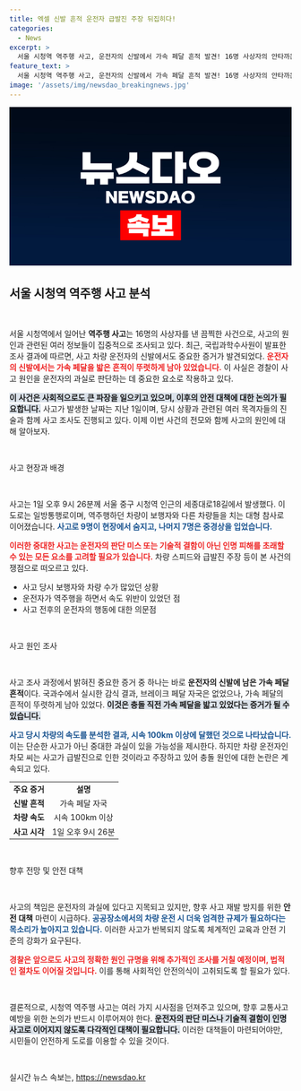 ```yaml
---
title: 엑셀 신발 흔적 운전자 급발진 주장 뒤집히다!
categories:
  - News
excerpt: >
  서울 시청역 역주행 사고, 운전자의 신발에서 가속 페달 흔적 발견! 16명 사상자의 안타까운 진실이 드러나고 있다. 과연 급발진 주장과 경찰의 판단은 어떻게 엇갈릴까?
feature_text: >
  서울 시청역 역주행 사고, 운전자의 신발에서 가속 페달 흔적 발견! 16명 사상자의 안타까운 진실이 드러나고 있다. 과연 급발진 주장과 경찰의 판단은 어떻게 엇갈릴까?
image: '/assets/img/newsdao_breakingnews.jpg'
---
```


<p><img src="/assets/img/newsdao_breakingnews.jpg" alt="implanttips 속보" /></p>

<h2 data-ke-size="size26">서울 시청역 역주행 사고 분석</h2>

<p data-ke-size="size16">&nbsp;</p>

<p>서울 시청역에서 일어난 <b>역주행 사고</b>는 16명의 사상자를 낸 끔찍한 사건으로, 사고의 원인과 관련된 여러 정보들이 집중적으로 조사되고 있다. 최근, 국립과학수사원이 발표한 조사 결과에 따르면, 사고 차량 운전자의 신발에서도 중요한 증거가 발견되었다. <b><span style="color: #ee2323;">운전자의 신발에서는 가속 페달을 밟은 흔적이 뚜렷하게 남아 있었습니다.</span></b> 이 사실은 경찰이 사고 원인을 운전자의 과실로 판단하는 데 중요한 요소로 작용하고 있다. </p>

<p><b><span style="background-color: #21538527;">이 사건은 사회적으로도 큰 파장을 일으키고 있으며, 이후의 안전 대책에 대한 논의가 필요합니다.</span></b> 사고가 발생한 날짜는 지난 1일이며, 당시 상황과 관련된 여러 목격자들의 진술과 함께 사고 조사도 진행되고 있다. 이제 이번 사건의 전모와 함께 사고의 원인에 대해 알아보자.</p>

<p data-ke-size="size16">&nbsp;</p>

<p>사고 현장과 배경</p>

<p data-ke-size="size16">&nbsp;</p>

<p>사고는 1일 오후 9시 26분께 서울 중구 시청역 인근의 세종대로18길에서 발생했다. 이 도로는 일방통행로이며, 역주행하던 차량이 보행자와 다른 차량들을 치는 대형 참사로 이어졌습니다. <b><span style="color: #1a5490;">사고로 9명이 현장에서 숨지고, 나머지 7명은 중경상을 입었습니다.</span></b> </p>

<p><b><span style="color: #ee2323;">이러한 중대한 사고는 운전자의 판단 미스 또는 기술적 결함이 아닌 인명 피해를 초래할 수 있는 모든 요소를 고려할 필요가 있습니다.</span></b> 차량 스피드와 급발진 주장 등이 본 사건의 쟁점으로 떠오르고 있다. </p>

<ul>
    <li>사고 당시 보행자와 차량 수가 많았던 상황</li>
    <li>운전자가 역주행을 하면서 속도 위반이 있었던 점</li>
    <li>사고 전후의 운전자의 행동에 대한 의문점</li>
</ul>

<p data-ke-size="size16">&nbsp;</p>

<p>사고 원인 조사</p>

<p data-ke-size="size16">&nbsp;</p>

<p>사고 조사 과정에서 밝혀진 중요한 증거 중 하나는 바로 <b>운전자의 신발에 남은 가속 페달 흔적</b>이다. 국과수에서 실시한 감식 결과, 브레이크 페달 자국은 없었으나, 가속 페달의 흔적이 뚜렷하게 남아 있었다. <b><span style="background-color: #21538527;">이것은 충돌 직전 가속 페달을 밟고 있었다는 증거가 될 수 있습니다.</span></b> </p>

<p><b><span style="color: #1a5490;">사고 당시 차량의 속도를 분석한 결과, 시속 100km 이상에 달했던 것으로 나타났습니다.</span></b> 이는 단순한 사고가 아닌 중대한 과실이 있을 가능성을 제시한다. 하지만 차량 운전자인 차모 씨는 사고가 급발진으로 인한 것이라고 주장하고 있어 충돌 원인에 대한 논란은 계속되고 있다.</p>

<table style="width: 100%; border-collapse: collapse;">
    <tr>
        <td style="text-align: center; height: 17px;"><b>주요 증거</b></td>
        <td style="text-align: center; height: 17px;"><b>설명</b></td>
    </tr>
    <tr>
        <td style="text-align: center; height: 17px;"><b>신발 흔적</b></td>
        <td style="text-align: center; height: 17px;">가속 페달 자국</td>
    </tr>
    <tr>
        <td style="text-align: center; height: 17px;"><b>차량 속도</b></td>
        <td style="text-align: center; height: 17px;">시속 100km 이상</td>
    </tr>
    <tr>
        <td style="text-align: center; height: 17px;"><b>사고 시각</b></td>
        <td style="text-align: center; height: 17px;">1일 오후 9시 26분</td>
    </tr>
</table>

<p data-ke-size="size16">&nbsp;</p>

<p>향후 전망 및 안전 대책</p>

<p data-ke-size="size16">&nbsp;</p>

<p>사고의 책임은 운전자의 과실에 있다고 지목되고 있지만, 향후 사고 재발 방지를 위한 <b>안전 대책</b> 마련이 시급하다. <b><span style="color: #1a5490;">공공장소에서의 차량 운전 시 더욱 엄격한 규제가 필요하다는 목소리가 높아지고 있습니다.</span></b> 이러한 사고가 반복되지 않도록 체계적인 교육과 안전 기준의 강화가 요구된다. </p>

<p><b><span style="color: #ee2323;">경찰은 앞으로도 사고의 정확한 원인 규명을 위해 추가적인 조사를 거칠 예정이며, 법적인 절차도 이어질 것입니다.</span></b> 이를 통해 사회적인 안전의식이 고취되도록 할 필요가 있다.</p>

<p data-ke-size="size16">&nbsp;</p> 

<p>결론적으로, 시청역 역주행 사고는 여러 가지 시사점을 던져주고 있으며, 향후 교통사고 예방을 위한 논의가 반드시 이루어져야 한다. <b><span style="background-color: #21538527;">운전자의 판단 미스나 기술적 결함이 인명 사고로 이어지지 않도록 다각적인 대책이 필요합니다.</span></b> 이러한 대책들이 마련되어야만, 시민들이 안전하게 도로를 이용할 수 있을 것이다. </p>

<p data-ke-size="size16">&nbsp;</p>
실시간 뉴스 속보는, <a href="https://newsdao.kr" rel="dofollow">https://newsdao.kr</a>



